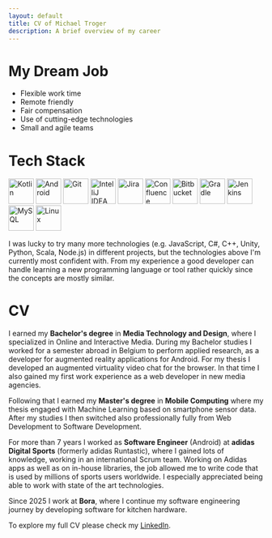 ```yaml
---
layout: default
title: CV of Michael Troger
description: A brief overview of my career
---
```

# My Dream Job
* Flexible work time
* Remote friendly
* Fair compensation
* Use of cutting-edge technologies
* Small and agile teams

# Tech Stack
<img src="/images/kotlin.svg" alt="Kotlin" title="Kotlin" width="50" height="50"/> <img src="/images/android.svg" alt="Android" title="Android" width="50" height="50"/> <img src="/images/git.svg" alt="Git" title="Git" width="50" height="50"/> <img src="/images/intellij-idea.svg" alt="IntelliJ IDEA" title="IntelliJ IDEA" width="50" height="50"/> <img src="/images/jira.svg" alt="Jira" title="Jira" width="50" height="50"/> <img src="/images/confluence.png" alt="Confluence" title="Confluence" width="50" height="50"/> <img src="/images/bitbucket.svg" alt="Bitbucket" title="Bitbucket" width="50" height="50"/> <img src="/images/gradle.svg" alt="Gradle" title="Gradle" width="50" height="50"/> <img src="/images/jenkins.svg" alt="Jenkins" title="Jenkins" width="50" height="50"/> <img src="/images/mysql.svg" alt="MySQL" title="MySQL" width="50" height="50"/> <img src="/images/linux.svg" alt="Linux" title="Linux" width="50" height="50"/>

I was lucky to try many more technologies (e.g. JavaScript, C#, C++, Unity, Python, Scala, Node.js) in different projects, but the technologies above I'm currently most confident with. From my experience a good developer can handle learning a new programming language or tool rather quickly since the concepts are mostly similar.

  
# CV
I earned my **Bachelor's degree** in **Media Technology and Design**, where I specialized in Online and Interactive Media.
During my Bachelor studies I worked for a semester abroad in Belgium to perform applied research, as a developer for augmented reality applications for Android. 
For my thesis I developed an augmented virtuality video chat for the browser. 
In that time I also gained my first work experience as a web developer in new media agencies.


Following that I earned my **Master's degree** in **Mobile Computing** where my thesis engaged with Machine Learning based on smartphone sensor data. 
After my studies I then switched also professionally fully from Web Development to Software Development.

For more than 7 years I worked as **Software Engineer** (Android) at **adidas Digital Sports** (formerly adidas Runtastic), where I gained lots of knowledge, working in an international Scrum team.
Working on Adidas apps as well as on in-house libraries, the job allowed me to write code that is used by millions of sports users worldwide.
I especially appreciated being able to work with state of the art technologies.

Since 2025 I work at **Bora**, where I continue my software engineering journey by developing software for kitchen hardware.

To explore my full CV please check my [LinkedIn](https://www.linkedin.com/in/michaeltroger/).
  
